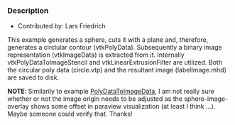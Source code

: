 ### Description

* Contributed by: Lars Friedrich

This example generates a sphere, cuts it with a plane and, therefore, generates a circlular contour (vtkPolyData). Subsequently a binary image representation (vtkImageData) is extracted from it. Internally vtkPolyDataToImageStencil and vtkLinearExtrusionFilter are utilized.
Both the circular poly data (circle.vtp) and the resultant image (labelImage.mhd) are saved to disk.

**NOTE**: Similarily to example
[PolyDataToImageData](PolyDataToImageData), I am not really sure
whether or not the image origin needs to be adjusted as the
sphere-image-overlay shows some offset in paraview visualization (at
least I think ...). Maybe someone could verify that. Thanks!
